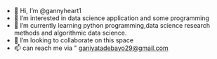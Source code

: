 - 👋 Hi, I’m @gannyheart1
- 👀 I’m interested in data science application and some programming
- 🌱 I’m currently learning python programming,data science research methods and algorithmic data science.
- 💞️ I’m looking to collaborate on this space
- 📫 can reach me via " ganiyatadebayo29@gmail.com

<!---
gannyheart1/gannyheart1 is a ✨ special ✨ repository because its `README.md` (this file) appears on your GitHub profile.
You can click the Preview link to take a look at your changes.
--->
